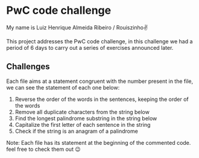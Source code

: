 # PwC code challenge 
My name is Luiz Henrique Almeida Ribeiro / Rouiszinho:v:

This project addresses the PwC code challenge, in this challenge we had a period of 6 days to carry out a series of exercises announced later.

## Challenges
Each file aims at a statement congruent with the number present in the file, we can see the statement of each one below:

1. Reverse the order of the words in the sentences, keeping the order of the words
2. Remove all duplicate characters from the string below
3. Find the longest palindrome substring in the string below
4. Capitalize the first letter of each sentence in the string
5. Check if the string is an anagram of a palindrome

Note: Each file has its statement at the beginning of the commented code. feel free to check them out :wink:
